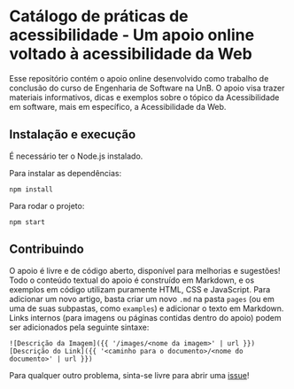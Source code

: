 # Catálogo de práticas de acessibilidade - Um apoio online voltado à acessibilidade da Web

Esse repositório contém o apoio online desenvolvido como trabalho de conclusão do curso de Engenharia de Software na UnB. O apoio visa trazer materiais informativos, dicas e exemplos sobre o tópico da Acessibilidade em software, mais em específico, a Acessibilidade da Web.

## Instalação e execução

É necessário ter o Node.js instalado.

Para instalar as dependências:

`npm install`

Para rodar o projeto:

`npm start`

## Contribuindo

O apoio é livre e de código aberto, disponível para melhorias e sugestões! Todo o conteúdo textual do apoio é construído em Markdown, e os exemplos em código utilizam puramente HTML, CSS e JavaScript.
Para adicionar um novo artigo, basta criar um novo `.md` na pasta `pages` (ou em uma de suas subpastas, como `examples`) e adicionar o texto em Markdown. Links internos (para imagens ou páginas contidas dentro do apoio) podem ser adicionados pela seguinte sintaxe:

`![Descrição da Imagem]({{ '/images/<nome da imagem>' | url }})`
`[Descrição do Link]({{ '<caminho para o documento>/<nome do documento>' | url }})`

Para qualquer outro problema, sinta-se livre para abrir uma [issue](https://github.com/Hargre/a11y-catalog/issues/new)!
